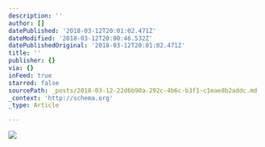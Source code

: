 ```yaml
---
description: ''
author: []
datePublished: '2018-03-12T20:01:02.471Z'
dateModified: '2018-03-12T20:00:46.532Z'
datePublishedOriginal: '2018-03-12T20:01:02.471Z'
title: ''
publisher: {}
via: {}
inFeed: true
starred: false
sourcePath: _posts/2018-03-12-22d6b90a-292c-4b6c-b3f1-c1eae8b2addc.md
_context: 'http://schema.org'
_type: Article

---
```

![](https://the-grid-user-content.s3-us-west-2.amazonaws.com/a3fd8356-e3b5-4cdb-96e9-0fece1562f04.jpg)